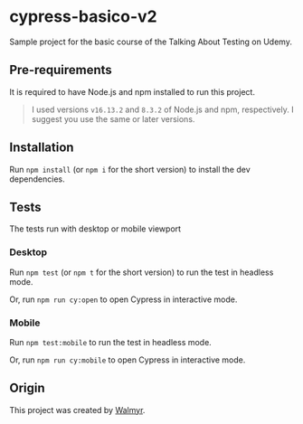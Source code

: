 # cypress-basico-v2

Sample project for the basic course of the Talking About Testing on Udemy.

## Pre-requirements

It is required to have Node.js and npm installed to run this project.

> I used versions `v16.13.2` and `8.3.2` of Node.js and npm, respectively. I suggest you use the same or later versions.

## Installation

Run `npm install` (or `npm i` for the short version) to install the dev dependencies.

## Tests

The tests run with desktop or mobile viewport

### Desktop

Run `npm test` (or `npm t` for the short version) to run the test in headless mode.

Or, run `npm run cy:open` to open Cypress in interactive mode.

### Mobile

Run `npm test:mobile` to run the test in headless mode.

Or, run `npm run cy:mobile` to open Cypress in interactive mode.

## Origin

This project was created by [Walmyr](https://github.com/wlsf82/cypress-basico-v2).
